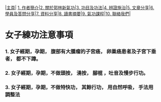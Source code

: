 |[主頁](/README.md)| [1. 作者簡介](/a10.md)|[2. 關於郭林新氣功](/a1.md)|[3. 功目及功法](/a2.md)|[4. 辨證施治](/a3.md)|[5. 文章分享](/a5.md)|[6. 學員及答問分享](/a6.md)|[7. 資料分享](/a7.md)|[8. 讀書摘要](/a4.md)|[9. 氣功課程](/郭林新氣功課程.md)|[10. 聯絡我們](/a9.md)|

# 女子練功注意事項

### 1.  女子經期，孕期， 腹部有大腫瘤的子宮癌， 卵巢癌患者及子宮下垂者， 都不下蹲。
### 2.  女子經期，孕期，不做頭按， 湧按， 腳棍 ，吐音及慢步行功。
### 3.  女子經期，孕期，不做特快功， 其餘行功， 用自然呼吸， 手法用調整法
